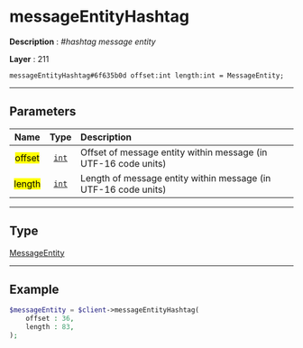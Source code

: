 # messageEntityHashtag

**Description** : *\#hashtag message entity*

**Layer** : 211

```tl
messageEntityHashtag#6f635b0d offset:int length:int = MessageEntity;
```

---

## Parameters

| Name | Type | Description |
| :---: | :---: | :--- |
| <mark>offset</mark> | [`int`](type/int) | Offset of message entity within message (in UTF-16 code units) |
| <mark>length</mark> | [`int`](type/int) | Length of message entity within message (in UTF-16 code units) |

---

## Type

[MessageEntity](type/MessageEntity)

---

## Example

```php
$messageEntity = $client->messageEntityHashtag(
	offset : 36,
	length : 83,
);
```
